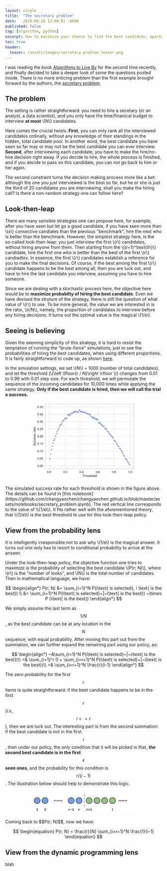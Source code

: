 ```yaml
---
layout: single
title:  "The secretary problem"
date:   2019-09-20 12:00:01 -0600
published: false
tag: [algorithm, python]
excerpt: How to maximize your chance to find the best candidate, apartment, or even soulmate, only if the world can be modeled simply.
toc: true
header:
  teaser: /assets/images/secretary_problem_teaser.png
---
```

I was reading the book [Algorithms to Live By](http://algorithmstoliveby.com/) for the second time recently, and finally decided to take a deeper look of some the questions posted inside. There is no more enticing problem than the first example brought forward by the authors, the [secretary problem](https://en.wikipedia.org/wiki/Secretary_problem).

## The problem
The setting is rather straightforward: you need to hire a secetary (or an analyst, a data scientist), and you only have the time/finanical budget to interview **at most** \\(N\\) candidates. 

Here comes the crucial twists. **First**, you can only rank all the interviewed candidates ordinally, without any knowledge of their standings in the hidden, total candidate pool. In another word, the best candidate you have seen so far may or may not be the best candidate you can ever interview.  **Second**, after interviewing each candidate, you have to make the hire/no-hire decision right away. If you decide to hire, the whole process is finished, and if you decide to pass on this candidate, you can not go back to him or her again.

The second constraint turns the decision making process more like a bet: although the one you just interviewed is the best so far, but he or she is just the third of 20 candidates you are interviewing, shall you make the hiring call? Is there a non-random strategy one can follow here?

## Look-then-leap
There are many sensible strategies one can propose here, for example, after you have seen but let go a good candidate, if you have seen more than \\(x\\) consective candiates than the previous "benchmark", hire the next who is better than the benchmark. However, the simplest strategy here, is the so-called look-then-leap: you just interview the first \\(r\\) candidates, without hiring anyone from them. Then starting from the \\((r+1)^\text{th}\\) candidate, hire the first one who is better than the best of the first \\(r\\) candiadtes. In essence, the first \\(r\\) candidates establish a reference for you to make the final decisions. Of course, if the best among the first \\(r\\) candidate happens to be the best among all, then you are luck out, and have to hire the last candidate you interview, assuming you have to hire someone.

Since we are dealing with a stochastic process here, the objective here would be to **maximize probabilty of hiring the best candidate**. Even we have devised the struture of the strategy, there is still the question of what value of \\(r\\) to use. To be more general, the value we are interested in is the ratio, \\(r/N\\), namely, the proportion of candidates to interview before any hiring decisions. It turns out the optimal value is the magical \\(1/e\\). 

## Seeing is believing

Given the seeming simplicity of this strategy, it is hard to resist the temptation of running the "brute-force" simulations, just to see the probabilities of hiring the best candidates, when using different proportions. It is fairly straightforward to code up, as shown [here](https://github.com/changyaochen/changyaochen.github.io/blob/master/assets/notebooks/secretary_problem.py). 

In the simulation settings, we set \\(N\\) = 1000 (number of total candidates), and let the threshold (\\(\left \lfloor{r / N}\right \rfloor \\)) changes from 0.01 to 0.99 with 0.01 step size. For each threshold, we will permutate the sequence of the incoming candidates for 10,000 times while applying the same strategy. **Only if the best candidate is hired, then we will call the trial a success.** 
<figure>
<center>
<a href="/assets/images/secretary_problem_numerical.png"><img src="/assets/images/secretary_problem_numerical.png" style="width:80%;"></a>
</center>
</figure>
The simulated success rate for each threshold is shown in the figure above. The details can be found in [this notebook](https://github.com/changyaochen/changyaochen.github.io/blob/master/assets/notebooks/secretary_problem.ipynb). The red vertical line corresponds to the value of \\(1/e\\). It fits rather well with the aforementioned theory, that \\(1/e\\) is the best threshold to use for this look-then-leap policy. 

## View from the probability lens
It is intelligently irresponsible not to ask why \\(1/e\\) is the magical answer. It turns out one only has to resort to conditional probability to arrive at the answer. 

Under the look-then-leap policy, the objective function one tries to maximize is the probability of selecting the best candidate \\(P(r; N)\\), where \\(r\\) is the "number of looks", and \\(N\\) is the total number of candidates. Then in mathematical language, we have:

$$
\begin{align*}
P(r; N) 
&= 
\sum_{i=1}^N P(i\text{ is selected}, i \text{ is the best}) \\
&= 
\sum_{i=1}^N P(i\text{ is selected}~|~i\text{ is the best}) ~\times P (i\text{ is the best})
\end{align*}
$$

We simply assume the last term as $$1/N$$, as the best candidate can be at any location in the $$N$$ sequence, with equal probability. After moving this part out from the summation, we can further expand the remaining part using our policy, as: 

$$
\begin{align*}
~&\sum_{i=1}^N P(i\text{ is selected}~|~i\text{ is the best})\\
=&
\sum_{i=1}^r 0 + \sum_{i=r+1}^N P(i\text{ is selected}~|~i\text{ is the best})\\
=& \sum_{i=r+1}^N \frac{r}{i-1}
\end{align*}
$$

The zero probability for the first $$r$$ items is quite straightforward: if the best candidate happens to be in the first $$r$$ (*i.e*, $$ i <= r $$), then we are luck out. The interesting part is from the second summation: if the best candidate is not in the first $$i$$, then under our policy, the only condition that it will be picked is that, **the second best candidate is in the first $$r$$ seen ones**, and the probability for this condition is $$r/(i-1)$$. The illustration below should help to demonstrate this logic.
<figure>
<center>
<a href="/assets/images/secretary_problem_proba.jpg"><img src="/assets/images/secretary_problem_proba.png" style="width:80%;"></a>
</center>
</figure>
Coming back to $$P(r; N)$$, now we have:

$$
\begin{equation}
P(r; N) = \frac{r}{N} \sum_{i=r+1}^N \frac{1}{i-1}
\end{equation}
$$




## View from the dynamic programming lens
blah
